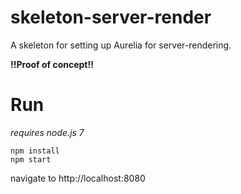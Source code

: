 # skeleton-server-render
A skeleton for setting up Aurelia for server-rendering. 

**!!Proof of concept!!**

# Run 
*requires node.js 7*

```
npm install 
npm start
```

navigate to http://localhost:8080